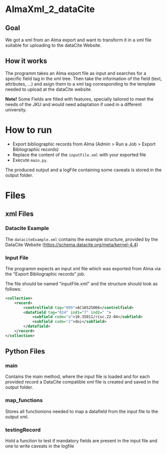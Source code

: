 # AlmaXml_2_dataCite
## Goal
We got a xml from an Alma export and want to transform it in a xml file suitable for uploading to the dataCite Website.

## How it works
The programm takes an Alma export file as input and searches for a specific field tag in the xml tree. Then take the information of the field (text, attributes, ...) and asign them to a xml tag corresponding to the template needed to upload at the dataCite website.

**Note!** Some Fields are filled with features, specially tailored to meet the needs of the JKU and would need adaptation if used in a different university.

# How to run
* Export bibliographic records from Alma (Admin > Run a Job > Export Bibliographic records)
* Replace the content of the `inputFile.xml` with your exported file
* Execute `main.py`.

The produced output and a logFile containing some caveats is stored in the output folder.

# Files
## xml Files
### Datacite Example
 The `dataciteExample.xml` contains the example structure, provided by the DataCite Website (https://schema.datacite.org/meta/kernel-4.4)

### Input File
The programm expects an input xml file which was exported from Alma via the "Export Bibliographic records" job.

The file should be named "inputFile.xml" and the structure should look as follows:
```xml
<collection>
    <record>
        <controlfield tag="009">AC16525066</controlfield>
        <datafield tag="024" ind1="7" ind2=" ">
            <subfield code="a">10.35011/risc.22-04</subfield>
            <subfield code="2">doi</subfield>
        </datafield>
    </record>
</collection>
```
## Python Files
### main
Contains the main method, where the input file is loaded and for each provided record a DataCite compatible xml file is created and saved in the output folder.

### map_functions
Stores all functionions needed to map a datafield from the input file to the output xml.

### testingRecord
Hold a function to test if mandatory fields are present in the input file and one to write caveats in the logfile